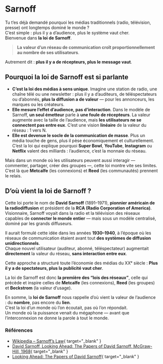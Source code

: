# Sarnoff

Tu t’es déjà demandé pourquoi les médias traditionnels (radio, télévision, presse) ont longtemps dominé le monde ?  
C’est simple : plus il y a d’audience, plus le système vaut cher.  
Bienvenue dans **la loi de Sarnoff**.

> **La valeur d’un réseau de communication croît proportionnellement au nombre de ses utilisateurs**.

Autrement dit : **plus il y a de récepteurs, plus le message vaut**.

## Pourquoi la loi de Sarnoff est si parlante

* **C’est la loi des médias à sens unique**. Imagine une station de radio, une chaîne télé ou une newsletter : plus il y a d’auditeurs, de téléspectateurs ou d’abonnés, **plus la diffusion a de valeur** — pour les annonceurs, les marques ou les créateurs.
* **Elle mesure l’effet d’audience, pas d’interaction**. Dans le modèle de Sarnoff, **un seul émetteur** parle à **une foule de récepteurs**. La valeur augmente avec la taille de l’audience, mais **les utilisateurs ne se connectent pas entre eux**. C’est une vision **linéaire** de la valeur du réseau : 1 vers N.
* **Elle est devenue le socle de la communication de masse**. Plus un média touche de gens, plus il pèse économiquement et culturellement. C’est la loi qui explique pourquoi **Super Bowl**, **YouTube**, **Instagram** ou **Netflix** valent des milliards : l’audience, c’est la monnaie du réseau.

Mais dans un monde où les utilisateurs peuvent aussi interagir — commenter, partager, créer des groupes —, cette loi montre vite ses limites.
C’est là que **Metcalfe** (les connexions) et **Reed** (les communautés) prennent le relais.

## D’où vient la loi de Sarnoff ?

Cette loi porte le nom de **David Sarnoff** (1891–1971), **pionnier américain de la radiodiffusion** et président de la **RCA (Radio Corporation of America)**.  
Visionnaire, Sarnoff voyait dans la radio et la télévision des réseaux capables de **connecter le monde entier** — mais sous un modèle centralisé, dominé par les grands diffuseurs.  

Il aurait formulé cette idée dans les années **1930–1940**, à l’époque où les réseaux de communication étaient avant tout **des systèmes de diffusion unidirectionnels**.  
Chaque nouvel utilisateur (auditeur, abonné, téléspectateur) augmentait **directement** la valeur du réseau, **sans interaction entre eux**.  

Cette approche a structuré toute l’économie des médias du XXᵉ siècle : **Plus il y a de spectateurs, plus la publicité vaut cher**.  

La loi de Sarnoff est donc **la première des “lois des réseaux”**, celle qui précède et inspire celles de **Metcalfe** (les connexions), **Reed** (les groupes) et **Beckstrom** (la valeur d’usage).  

En somme, la **loi de Sarnoff** nous rappelle d’où vient la valeur de l’audience : du **nombre**, pas encore du **lien**.  
C’est la loi d’un monde où l’on écoutait, pas où l’on répondait.  
Un monde où la puissance venait du mégaphone — avant que l’interconnexion ne donne la parole à tout le monde.

### Références

* [Wikipedia – Sarnoff’s Law](https://en.wikipedia.org/wiki/Sarnoff%27s_law){ target="_blank" }
* [David Sarnoff, Looking Ahead: The Papers of David Sarnoff, McGraw-Hill, 1968](https://www.worldradiohistory.com/BOOKSHELF-ARH/Business/Looking-Ahead-David-Sarnoff-1968.pdf){ target="_blank" }
* [Looking Ahead: The Papers of David Sarnoff](https://books.google.fr/books/about/Looking_Ahead.html?id=XNC3AAAAIAAJ&redir_esc=y){ target="_blank" }
